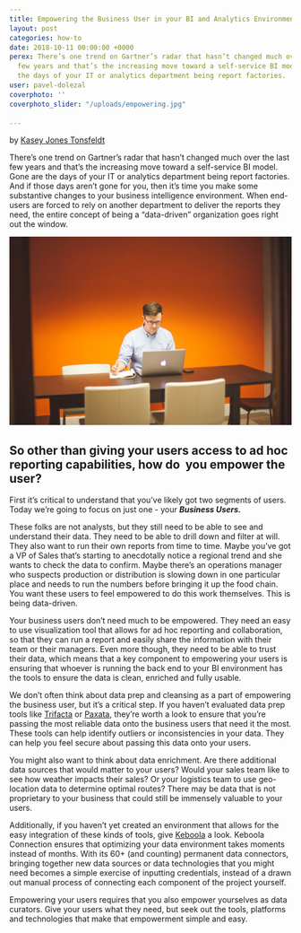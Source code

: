 ```yaml
---
title: Empowering the Business User in your BI and Analytics Environment
layout: post
categories: how-to
date: 2018-10-11 00:00:00 +0000
perex: There’s one trend on Gartner’s radar that hasn’t changed much over the last
  few years and that’s the increasing move toward a self-service BI model. Gone are
  the days of your IT or analytics department being report factories.
user: pavel-dolezal
coverphoto: ''
coverphoto_slider: "/uploads/empowering.jpg"

---
```

by [Kasey Jones Tonsfeldt](http://blog.keboola.com/author/20616)

There’s one trend on Gartner’s radar that hasn’t changed much over the last few years and that’s the increasing move toward a self-service BI model. Gone are the days of your IT or analytics department being report factories. And if those days aren’t gone for you, then it’s time you make some substantive changes to your business intelligence environment. When end-users are forced to rely on another department to deliver the reports they need, the entire concept of being a “data-driven” organization goes right out the window.

![](/uploads/empoweringArticle1.jpg)

## So other than giving your users access to ad hoc reporting capabilities, how do  you empower the user?

First it’s critical to understand that you’ve likely got two segments of users. Today we’re going to focus on just one - your **_Business Users._**

These folks are not analysts, but they still need to be able to see and understand their data. They need to be able to drill down and filter at will. They also want to run their own reports from time to time. Maybe you’ve got a VP of Sales that’s starting to anecdotally notice a regional trend and she wants to check the data to confirm. Maybe there’s an operations manager who suspects production or distribution is slowing down in one particular place and needs to run the numbers before bringing it up the food chain. You want these users to feel empowered to do this work themselves. This is being data-driven.

Your business users don’t need much to be empowered. They need an easy to use visualization tool that allows for ad hoc reporting and collaboration, so that they can run a report and easily share the information with their team or their managers. Even more though, they need to be able to trust their data, which means that a key component to empowering your users is ensuring that whoever is running the back end to your BI environment has the tools to ensure the data is clean, enriched and fully usable.

We don’t often think about data prep and cleansing as a part of empowering the business user, but it’s a critical step. If you haven’t evaluated data prep tools like [Trifacta](https://www.trifacta.com/) or [Paxata](http://www.paxata.com/), they’re worth a look to ensure that you’re passing the most reliable data onto the business users that need it the most. These tools can help identify outliers or inconsistencies in your data. They can help you feel secure about passing this data onto your users.

You might also want to think about data enrichment. Are there additional data sources that would matter to your users? Would your sales team like to see how weather impacts their sales? Or your logistics team to use geo-location data to determine optimal routes? There may be data that is not proprietary to your business that could still be immensely valuable to your users.

Additionally, if you haven’t yet created an environment that allows for the easy integration of these kinds of tools, give [Keboola](https://www.keboola.com/) a look. Keboola Connection ensures that optimizing your data environment takes moments instead of months. With its 60+ (and counting) permanent data connectors, bringing together new data sources or data technologies that you might need becomes a simple exercise of inputting credentials, instead of a drawn out manual process of connecting each component of the project yourself.

Empowering your users requires that you also empower yourselves as data curators. Give your users what they need, but seek out the tools, platforms and technologies that make that empowerment simple and easy.